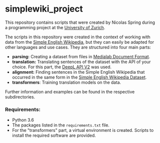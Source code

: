 # simplewiki_project

This repository contains scripts that were created by Nicolas Spring during a programming project at the [University of Zurich](https://www.uzh.ch/en.html).

The scripts in this repository were created in the context of working with data from the [Simple English Wikipedia](https://simple.wikipedia.org/wiki/Main_Page), but they can easily be adapted for other languages and use cases. They are structured into four main parts:

- **parsing:** Creating a dataset from files in [Medialab Document Format](http://medialab.di.unipi.it/wiki/Document_Format).
- **translation:** Translating sentences of the dataset with the API of your choice. For this part, the [DeepL API V2](https://www.deepl.com/docs-api/accessing-the-api/api-versions) was used.
- **alignment:** Finding sentences in the Simple English Wikipedia that occurred in the same form in the [Simple English Wikipedia Dataset](http://ssli.ee.washington.edu/tial/projects/simplification/).
- **transformers**: Training translation models on the data.

Further information and examples can be found in the respective subdirectories.

### Requirements:

- Python 3.6
- The packages listed in the `requirements.txt` file.
- For the "transformers" part, a virtual environment is created. Scripts to install the required software are provided.

